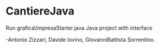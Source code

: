 # CantiereJava
Run grafica\ImpresaStarter.java
Java project with interface

-Antonio Zizzari, Davide Iovino, GiovanniBattista Sorrentino.
